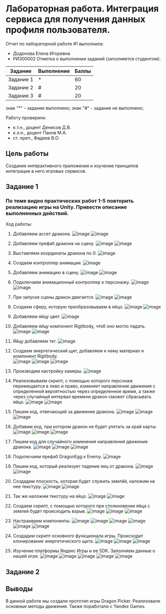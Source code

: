 # Лабораторная работа. Интеграция сервиса для получения данных профиля пользователя.
Отчет по лабораторной работе #1 выполнила:
- Додонова Елена Игоревна
- РИ300002
Отметка о выполнении заданий (заполняется студентом):

| Задание | Выполнение | Баллы |
| ------ | ------ | ------ |
| Задание 1 | * | 60 |
| Задание 2 | # | 20 |
| Задание 3 | # | 20 |

знак "*" - задание выполнено; знак "#" - задание не выполнено;

Работу проверили:
- к.т.н., доцент Денисов Д.В.
- к.э.н., доцент Панов М.А.
- ст. преп., Фадеев В.О.

## Цель работы
Cоздание интерактивного приложения и изучение принципов
интеграции в него игровых сервисов.

## Задание 1
### По теме видео практических работ 1-5 повторить реализацию игры на Unity. Привести описание выполненных действий.
Ход работы:
1) Добавляем ассет дракона.
![image](https://user-images.githubusercontent.com/90499063/193595049-8ab9099f-f8b4-4700-9e88-fe15b8b8963e.png)
![image](https://user-images.githubusercontent.com/90499063/193595127-004d1158-fcb8-47eb-966e-d397554a338e.png)

2) Добавляем префаб дракона на сцену.
![image](https://user-images.githubusercontent.com/90499063/193595290-577b340d-e22b-467f-b839-69d54d3d9a52.png)
![image](https://user-images.githubusercontent.com/90499063/193595336-e014e476-15bf-4b23-b909-144b2e7a67a3.png)

3)	Выставляем координаты дракона по 0.
![image](https://user-images.githubusercontent.com/90499063/193595499-e47efcb0-a8cb-48c3-b8ec-2bbbd73eb1b7.png)

4) Создаем контроллер анимации.
![image](https://user-images.githubusercontent.com/90499063/193595642-03bf1a6e-1190-4228-8e55-36890bcdab91.png)

5)	 Добавляем анимацию в сцену.
![image](https://user-images.githubusercontent.com/90499063/193595736-4712d666-5369-4539-b15f-35c720f30619.png)
![image](https://user-images.githubusercontent.com/90499063/193595764-b6528dcd-4cd7-4f0a-a47d-8ba7ca2b1b19.png)

6)	Подключаем анимационный контроллер к персонажу.
![image](https://user-images.githubusercontent.com/90499063/193595865-0646d060-84ff-42ad-a764-e12840a0ea17.png)
![image](https://user-images.githubusercontent.com/90499063/193595899-7dab6709-34f7-4db1-9882-286426a7b5e5.png)

7) При запуске сцены дракон двигается.
![image](https://user-images.githubusercontent.com/90499063/193595971-9a0f8020-4c78-4408-b52a-309474d745e5.png)
![image](https://user-images.githubusercontent.com/90499063/193595996-487d304a-1b1f-45a6-b935-a594e8f5247e.png)

8)	Создаем сферу, которую преобразовываем в яйцо.
![image](https://user-images.githubusercontent.com/90499063/193596087-9c892413-4729-4cc4-95ed-b60f524c446e.png)
![image](https://user-images.githubusercontent.com/90499063/193596116-b1952ab9-eaaa-4bc9-9f7b-676ff41c15f7.png)

9)	Добавляем яйцу цвет.
![image](https://user-images.githubusercontent.com/90499063/193596200-4cfd77dd-502c-478d-926f-00dd22bb9590.png)

10)	Добавляем яйцу компонент Rigitbody, чтоб оно могло падать.
![image](https://user-images.githubusercontent.com/90499063/193596252-f1632f4d-87b8-4ac4-8e76-e714188c129c.png)
![image](https://user-images.githubusercontent.com/90499063/193596269-0febb622-eb34-459c-903a-adafb31671a0.png)

11)	Яйцу добавляем тег.
![image](https://user-images.githubusercontent.com/90499063/193596329-dc7f5c2d-a187-433c-857e-d57e7a8eb61e.png)

12)	Создаем энергетический щит, добавляем к нему материал и компонент Rigitbody.   
![image](https://user-images.githubusercontent.com/90499063/193596409-953528a5-80cd-42c9-8bac-b3e7c8f319cd.png)
![image](https://user-images.githubusercontent.com/90499063/193596439-170e4283-1097-4090-b907-3ef9440c2d10.png)
![image](https://user-images.githubusercontent.com/90499063/193596458-d8430b82-15fd-48fa-998e-8db111b19ff9.png)

13)	Производим настройку камеры.
![image](https://user-images.githubusercontent.com/90499063/194866783-ec5d5fd9-582e-488b-b69e-4f541dea999e.png)

14)	Реализовываем скрипт, с помощью которого персонаж перемещается в лево и право, изменяет направление движения с определенной вероятностью через определенное время, а также через случайный интервал времени дракон сможет сбрасывать яйцо.
![image](https://user-images.githubusercontent.com/90499063/194866860-2030a00d-cb02-4d0e-88ca-1260bc8ce1c4.png)
![image](https://user-images.githubusercontent.com/90499063/194866884-88db046a-b5a2-4636-9259-dfe4027d3573.png)

15)	Пишем код, отвечающий за движение дракона.
![image](https://user-images.githubusercontent.com/90499063/194866945-b24e39a8-4748-460a-94f6-9f44d73cd5c5.png)
![image](https://user-images.githubusercontent.com/90499063/194866978-f95fd6bb-0560-4b13-a3c5-4e553caf97a3.png)
![image](https://user-images.githubusercontent.com/90499063/194866992-b07d35ac-c390-437c-a7f1-35f6b571c0b0.png)

16)	Добавим код, при котором дракон не будет улетать за край карты.
![image](https://user-images.githubusercontent.com/90499063/194867058-d1e24bc4-3a30-4aa1-bca0-fca265abb827.png)
![image](https://user-images.githubusercontent.com/90499063/194867112-474cca1f-a6b8-4feb-8e6b-c8216d4649f9.png)
![image](https://user-images.githubusercontent.com/90499063/194867139-6ff30b86-1789-401d-b88a-740d3d898efd.png)

17)	  Пишем код для случайного изменения направления движения дракона.
![image](https://user-images.githubusercontent.com/90499063/194870601-b6a9b89f-a8a5-4458-9e33-d6f872caaeba.png)
![image](https://user-images.githubusercontent.com/90499063/194870629-bcab3e06-9a81-4133-8a1a-5ad538f5920d.png)
![image](https://user-images.githubusercontent.com/90499063/194870648-5f359022-78ca-407b-8a93-8505066eaa3c.png)

18)	  Подключаем префаб DragonEgg к Enemy.
![image](https://user-images.githubusercontent.com/90499063/194870702-d1e43efb-db39-4771-8d32-7f0840b4e9b5.png)

19)	  Пишем код, который реализует падение яиц от дракона.
![image](https://user-images.githubusercontent.com/90499063/194870739-895828a4-837a-42c8-9c1b-4910c6017a43.png)
![image](https://user-images.githubusercontent.com/90499063/194870767-3de8904f-dc0e-47d8-ae94-886ab4c6d32e.png)

20)	 Создадим плоскость, которая будет служить землёй, наложим на нее текстуру.
![image](https://user-images.githubusercontent.com/90499063/194870828-58b02975-8451-4d0d-b16b-412431d964b1.png)
![image](https://user-images.githubusercontent.com/90499063/194870846-1e0a25eb-b13e-4f71-9026-4ea2b4100cf0.png)

21)	 Так же наложим текстуру на яйцо.
![image](https://user-images.githubusercontent.com/90499063/194870921-6f146f87-050a-40ff-a835-6dc321dacfed.png)
![image](https://user-images.githubusercontent.com/90499063/194870938-13926316-1b8d-4e0d-ad49-e7ee0770ade7.png)

22)	 Создаем скрипт, с помощью которого при столкновении яйца с землей будет происходить взрыв.
![image](https://user-images.githubusercontent.com/90499063/194871011-1ad772b1-e463-4532-8a47-7940934e20a1.png)
![image](https://user-images.githubusercontent.com/90499063/194871046-1d216206-e9a7-47d9-bb8c-1fbbb722f5bf.png)
![image](https://user-images.githubusercontent.com/90499063/194871072-5741e560-0b4a-40c8-84bf-09240b8921a4.png)

23)	 Настраиваем компоненты.
![image](https://user-images.githubusercontent.com/90499063/194871147-d5d500be-f143-470b-9db7-9e46885075e8.png)
![image](https://user-images.githubusercontent.com/90499063/194871186-bfc52f14-cafa-4ee1-8091-22909dc0427f.png)
![image](https://user-images.githubusercontent.com/90499063/194871204-12646165-70de-42ce-9f1e-59aa5dc71b3d.png)
![image](https://user-images.githubusercontent.com/90499063/194871220-63acf4f6-5a80-4a9c-9bf3-515cf65a1a72.png)
![image](https://user-images.githubusercontent.com/90499063/194871253-ba31096a-3017-447e-ae89-cbc823a2901a.png)
![image](https://user-images.githubusercontent.com/90499063/194871271-6192a68b-ee70-43ac-9f8a-d7dbb39c9b98.png)

24)	 Создадим скрипт основного функционала игры. Происходит клонирование энергетического щита.
![image](https://user-images.githubusercontent.com/90499063/194871338-3dcd5396-dd01-4522-9cc0-7c6f67770101.png)
![image](https://user-images.githubusercontent.com/90499063/194871358-e510476c-3a8c-41c4-bcf1-20e8b7f72491.png)
![image](https://user-images.githubusercontent.com/90499063/194871382-fbdabadd-0a41-4e0d-931d-0b2e5fe114f1.png)

25)	 Изучение платформы Яндекс Игры и ее SDK.
Заполняем данные о нашей игре.
![image](https://user-images.githubusercontent.com/90499063/194871477-096a3d90-6c6b-41b5-a0fe-986d594acd84.png)
![image](https://user-images.githubusercontent.com/90499063/194871497-d9f44e63-8ef4-4970-a182-798101fe1687.png)
![image](https://user-images.githubusercontent.com/90499063/194871513-36394fbc-0770-42d1-8653-9afe29acc922.png)
![image](https://user-images.githubusercontent.com/90499063/194871530-5e0155d5-03be-4eb4-ab39-f3707191e072.png)
![image](https://user-images.githubusercontent.com/90499063/194871760-ca4399b9-42fc-43f6-aef2-0e1da6a16cef.png)




## Задание 2
### 






## Выводы
В данной работе мы создали прототип игры Dragon Picker. Реализовали основные методы движения. Также поработали с Yandex Games.




